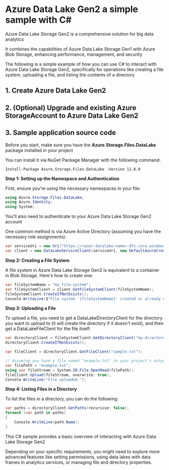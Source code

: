 # Azure Data Lake Gen2 a simple sample with C#

Azure Data Lake Storage Gen2 is a comprehensive solution for big data analytics

It combines the capabilities of Azure Data Lake Storage Gen1 with Azure Blob Storage, enhancing performance, management, and security

The following is a simple example of how you can use C# to interact with Azure Data Lake Storage Gen2, specifically for operations like creating a file system, uploading a file, and listing the contents of a directory

## 1. Create Azure Data Lake Gen2




## 2. (Optional) Upgrade and existing Azure StorageAccount to Azure Data Lake Gen2


## 3. Sample application source code



Before you start, make sure you have the **Azure.Storage.Files.DataLake** package installed in your project

You can install it via NuGet Package Manager with the following command:

```
Install-Package Azure.Storage.Files.DataLake -Version 12.8.0
```

**Step 1: Setting up the Namespace and Authentication**

First, ensure you're using the necessary namespaces in your file:

```csharp
using Azure.Storage.Files.DataLake;
using Azure.Identity;
using System;
```

You'll also need to authenticate to your Azure Data Lake Storage Gen2 account

One common method is via Azure Active Directory (assuming you have the necessary role assignments):

```csharp
var serviceUri = new Uri("https://<your-datalake-name>.dfs.core.windows.net");
var client = new DataLakeServiceClient(serviceUri, new DefaultAzureCredential());
```

**Step 2: Creating a File System**

A file system in Azure Data Lake Storage Gen2 is equivalent to a container in Blob Storage. Here's how to create one:

```csharp
var fileSystemName = "my-file-system";
var fileSystemClient = client.GetFileSystemClient(fileSystemName);
fileSystemClient.CreateIfNotExists();
Console.WriteLine($"File system '{fileSystemName}' created or already exists.");
```

**Step 3: Uploading a File**

To upload a file, you need to get a DataLakeDirectoryClient for the directory you want to upload to (it will create the directory if it doesn't exist), and then get a DataLakeFileClient for the file itself:

```csharp
var directoryClient = fileSystemClient.GetDirectoryClient("my-directory");
directoryClient.CreateIfNotExists();

var fileClient = directoryClient.GetFileClient("sample.txt");

// Assuming you have a file named "example.txt" in your project's output directory
var filePath = "example.txt";
using var fileStream = System.IO.File.OpenRead(filePath);
fileClient.Upload(fileStream, overwrite: true);
Console.WriteLine("File uploaded.");
```

**Step 4: Listing Files in a Directory**

To list the files in a directory, you can do the following:

```csharp
var paths = directoryClient.GetPaths(recursive: false);
foreach (var path in paths)
{
    Console.WriteLine(path.Name);
}
```

This C# sample provides a basic overview of interacting with Azure Data Lake Storage Gen2

Depending on your specific requirements, you might need to explore more advanced features like setting permissions, using data lakes with data frames in analytics services, or managing file and directory properties.

